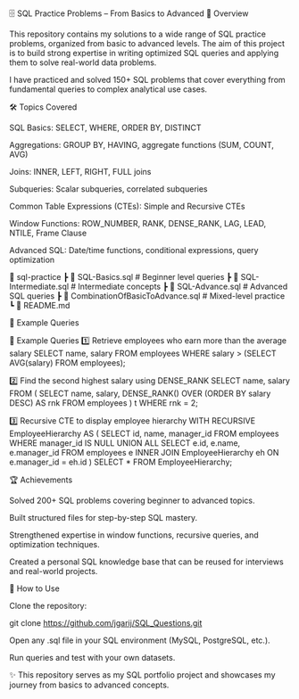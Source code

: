 🗄️ SQL Practice Problems – From Basics to Advanced
📌 Overview

This repository contains my solutions to a wide range of SQL practice problems, organized from basic to advanced levels.
The aim of this project is to build strong expertise in writing optimized SQL queries and applying them to solve real-world data problems.

I have practiced and solved 150+ SQL problems that cover everything from fundamental queries to complex analytical use cases.

🛠️ Topics Covered

SQL Basics: SELECT, WHERE, ORDER BY, DISTINCT

Aggregations: GROUP BY, HAVING, aggregate functions (SUM, COUNT, AVG)

Joins: INNER, LEFT, RIGHT, FULL joins

Subqueries: Scalar subqueries, correlated subqueries

Common Table Expressions (CTEs): Simple and Recursive CTEs

Window Functions: ROW_NUMBER, RANK, DENSE_RANK, LAG, LEAD, NTILE, Frame Clause

Advanced SQL: Date/time functions, conditional expressions, query optimization

📁 sql-practice
 ┣ 📜 SQL-Basics.sql                # Beginner level queries
 ┣ 📜 SQL-Intermediate.sql          # Intermediate concepts
 ┣ 📜 SQL-Advance.sql               # Advanced SQL queries
 ┣ 📜 CombinationOfBasicToAdvance.sql # Mixed-level practice
 ┗ 📜 README.md


🚀 Example Queries

🚀 Example Queries
1️⃣ Retrieve employees who earn more than the average salary
SELECT name, salary
FROM employees
WHERE salary > (SELECT AVG(salary) FROM employees);

2️⃣ Find the second highest salary using DENSE_RANK
SELECT name, salary
FROM (
    SELECT name, salary, DENSE_RANK() OVER (ORDER BY salary DESC) AS rnk
    FROM employees
) t
WHERE rnk = 2;

3️⃣ Recursive CTE to display employee hierarchy
WITH RECURSIVE EmployeeHierarchy AS (
    SELECT id, name, manager_id
    FROM employees
    WHERE manager_id IS NULL
    UNION ALL
    SELECT e.id, e.name, e.manager_id
    FROM employees e
    INNER JOIN EmployeeHierarchy eh ON e.manager_id = eh.id
)
SELECT * FROM EmployeeHierarchy;

🏆 Achievements

Solved 200+ SQL problems covering beginner to advanced topics.

Built structured files for step-by-step SQL mastery.

Strengthened expertise in window functions, recursive queries, and optimization techniques.

Created a personal SQL knowledge base that can be reused for interviews and real-world projects.

🔗 How to Use

Clone the repository:

git clone https://github.com/jgarij/SQL_Questions.git


Open any .sql file in your SQL environment (MySQL, PostgreSQL, etc.).

Run queries and test with your own datasets.

✨ This repository serves as my SQL portfolio project and showcases my journey from basics to advanced concepts.

